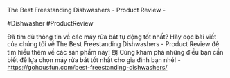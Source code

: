 The Best Freestanding Dishwashers - Product Review - 

#Dishwasher #ProductReview 

Đã tìm đủ thông tin về các máy rửa bát tự động tốt nhất? Hãy đọc bài viết của chúng tôi về The Best Freestanding Dishwashers - Product Review để tìm hiểu thêm về các sản phẩm này! 朗 Cùng khám phá những điều bạn cần biết để lựa chọn máy rửa bát tốt nhất cho gia đình bạn nhé! - https://gohousfun.com/best-freestanding-dishwashers/
